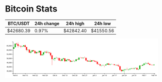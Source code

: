 # Bitcoin Stats

BTC/USDT|24h change|24h high|24h low|
|---|---|---|---|
|$42680.39|0.97%|$42842.40|$41550.56|

<img src="./chart.svg">
